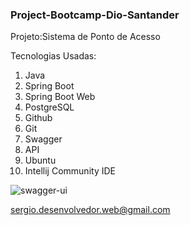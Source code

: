 <h3>Project-Bootcamp-Dio-Santander</h3>

Projeto:Sistema de Ponto de Acesso

Tecnologias Usadas:
1. Java 
 2. Spring Boot
 3. Spring Boot Web
 4. PostgreSQL 
 5. Github
 6. Git
 7. Swagger
 8. API
 9. Ubuntu
 10. Intellij Community IDE
 
 ![swagger-ui](ttps://ibb.co/qD7LSbL)
 
 <sergio.desenvolvedor.web@gmail.com>
